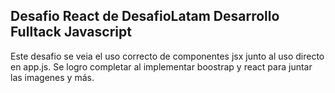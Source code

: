 ## Desafio React de DesafioLatam Desarrollo Fulltack Javascript

Este desafio se veia el uso correcto de componentes jsx junto al uso directo en app.js.
  Se logro completar al implementar boostrap y react para juntar las imagenes y más.
